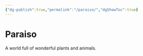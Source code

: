 ```yaml
---
{"dg-publish":true,"permalink":"/paraiso/","dgShowToc":true}
---
```


# Paraiso

A world full of wonderful plants and animals.